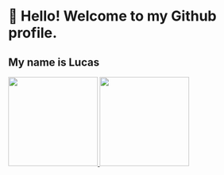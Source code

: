 # 👋 Hello! Welcome to my Github profile.
## My name is Lucas

<div>
<a href="https://github.com/luccasoliva">
<img height="180em" src="https://github-readme-stats.vercel.app/api/top-langs/?luccasoliva-aqui&layout=compact&langs_count=7&theme=tokyonight"/>
<img height="180em" src="https://github-readme-stats.vercel.app/api?luccasoliva-aqui&show_icons=true&theme=tokyonight&include_all_commits=true&count_private=true"/>
</div> 
